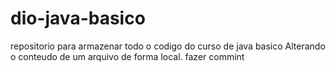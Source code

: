 # dio-java-basico
repositorio para armazenar todo o codigo do curso de java basico
Alterando o conteudo de um arquivo de forma local.
fazer commint

